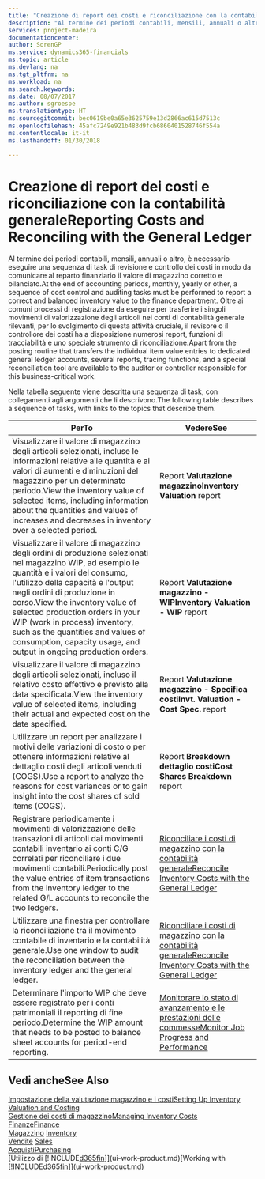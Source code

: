 ```yaml
---
title: "Creazione di report dei costi e riconciliazione con la contabilità generale | Microsoft Docs"
description: "Al termine dei periodi contabili, mensili, annuali o altro, è necessario eseguire una sequenza di task di revisione e controllo dei costi in modo da comunicare al reparto finanziario il valore di magazzino corretto e bilanciato. Oltre ai comuni processi di registrazione da eseguire per trasferire i singoli movimenti di valorizzazione degli articoli nei conti di contabilità generale rilevanti, per lo svolgimento di questa attività cruciale, il revisore o il controllore dei costi ha a disposizione numerosi report, funzioni di tracciabilità e uno speciale strumento di riconciliazione."
services: project-madeira
documentationcenter: 
author: SorenGP
ms.service: dynamics365-financials
ms.topic: article
ms.devlang: na
ms.tgt_pltfrm: na
ms.workload: na
ms.search.keywords: 
ms.date: 08/07/2017
ms.author: sgroespe
ms.translationtype: HT
ms.sourcegitcommit: bec0619be0a65e3625759e13d2866ac615d7513c
ms.openlocfilehash: 45afc7249e921b483d9fcb6860401528746f554a
ms.contentlocale: it-it
ms.lasthandoff: 01/30/2018

---
```

# <a name="reporting-costs-and-reconciling-with-the-general-ledger"></a><span data-ttu-id="8fd3e-104">Creazione di report dei costi e riconciliazione con la contabilità generale</span><span class="sxs-lookup"><span data-stu-id="8fd3e-104">Reporting Costs and Reconciling with the General Ledger</span></span>
<span data-ttu-id="8fd3e-105">Al termine dei periodi contabili, mensili, annuali o altro, è necessario eseguire una sequenza di task di revisione e controllo dei costi in modo da comunicare al reparto finanziario il valore di magazzino corretto e bilanciato.</span><span class="sxs-lookup"><span data-stu-id="8fd3e-105">At the end of accounting periods, monthly, yearly or other, a sequence of cost control and auditing tasks must be performed to report a correct and balanced inventory value to the finance department.</span></span> <span data-ttu-id="8fd3e-106">Oltre ai comuni processi di registrazione da eseguire per trasferire i singoli movimenti di valorizzazione degli articoli nei conti di contabilità generale rilevanti, per lo svolgimento di questa attività cruciale, il revisore o il controllore dei costi ha a disposizione numerosi report, funzioni di tracciabilità e uno speciale strumento di riconciliazione.</span><span class="sxs-lookup"><span data-stu-id="8fd3e-106">Apart from the posting routine that transfers the individual item value entries to dedicated general ledger accounts, several reports, tracing functions, and a special reconciliation tool are available to the auditor or controller responsible for this business-critical work.</span></span>  

 <span data-ttu-id="8fd3e-107">Nella tabella seguente viene descritta una sequenza di task, con collegamenti agli argomenti che li descrivono.</span><span class="sxs-lookup"><span data-stu-id="8fd3e-107">The following table describes a sequence of tasks, with links to the topics that describe them.</span></span>   

|<span data-ttu-id="8fd3e-108">**Per**</span><span class="sxs-lookup"><span data-stu-id="8fd3e-108">**To**</span></span>|<span data-ttu-id="8fd3e-109">**Vedere**</span><span class="sxs-lookup"><span data-stu-id="8fd3e-109">**See**</span></span>|  
|------------|-------------|  
|<span data-ttu-id="8fd3e-110">Visualizzare il valore di magazzino degli articoli selezionati, incluse le informazioni relative alle quantità e ai valori di aumenti e diminuzioni del magazzino per un determinato periodo.</span><span class="sxs-lookup"><span data-stu-id="8fd3e-110">View the inventory value of selected items, including information about the quantities and values of increases and decreases in inventory over a selected period.</span></span>|<span data-ttu-id="8fd3e-111">Report **Valutazione magazzino**</span><span class="sxs-lookup"><span data-stu-id="8fd3e-111">**Inventory Valuation** report</span></span>|  
|<span data-ttu-id="8fd3e-112">Visualizzare il valore di magazzino degli ordini di produzione selezionati nel magazzino WIP, ad esempio le quantità e i valori del consumo, l'utilizzo della capacità e l'output negli ordini di produzione in corso.</span><span class="sxs-lookup"><span data-stu-id="8fd3e-112">View the inventory value of selected production orders in your WIP (work in process) inventory, such as the quantities and values of consumption, capacity usage, and output in ongoing production orders.</span></span>|<span data-ttu-id="8fd3e-113">Report **Valutazione magazzino - WIP**</span><span class="sxs-lookup"><span data-stu-id="8fd3e-113">**Inventory Valuation - WIP** report</span></span>|  
|<span data-ttu-id="8fd3e-114">Visualizzare il valore di magazzino degli articoli selezionati, incluso il relativo costo effettivo e previsto alla data specificata.</span><span class="sxs-lookup"><span data-stu-id="8fd3e-114">View the inventory value of selected items, including their actual and expected cost on the date specified.</span></span>|<span data-ttu-id="8fd3e-115">Report **Valutazione magazzino - Specifica costi**</span><span class="sxs-lookup"><span data-stu-id="8fd3e-115">**Invt. Valuation - Cost Spec.** report</span></span>|  
|<span data-ttu-id="8fd3e-116">Utilizzare un report per analizzare i motivi delle variazioni di costo o per ottenere informazioni relative al dettaglio costi degli articoli venduti (COGS).</span><span class="sxs-lookup"><span data-stu-id="8fd3e-116">Use a report to analyze the reasons for cost variances or to gain insight into the cost shares of sold items (COGS).</span></span>|<span data-ttu-id="8fd3e-117">Report **Breakdown dettaglio costi**</span><span class="sxs-lookup"><span data-stu-id="8fd3e-117">**Cost Shares Breakdown** report</span></span>|  
|<span data-ttu-id="8fd3e-118">Registrare periodicamente i movimenti di valorizzazione delle transazioni di articoli dai movimenti contabili inventario ai conti C/G correlati per riconciliare i due movimenti contabili.</span><span class="sxs-lookup"><span data-stu-id="8fd3e-118">Periodically post the value entries of item transactions from the inventory ledger to the related G/L accounts to reconcile the two ledgers.</span></span>|[<span data-ttu-id="8fd3e-119">Riconciliare i costi di magazzino con la contabilità generale</span><span class="sxs-lookup"><span data-stu-id="8fd3e-119">Reconcile Inventory Costs with the General Ledger</span></span>](finance-how-to-post-inventory-costs-to-the-general-ledger.md)|  
|<span data-ttu-id="8fd3e-120">Utilizzare una finestra per controllare la riconciliazione tra il movimento contabile di inventario e la contabilità generale.</span><span class="sxs-lookup"><span data-stu-id="8fd3e-120">Use one window to audit the reconciliation between the inventory ledger and the general ledger.</span></span>|[<span data-ttu-id="8fd3e-121">Riconciliare i costi di magazzino con la contabilità generale</span><span class="sxs-lookup"><span data-stu-id="8fd3e-121">Reconcile Inventory Costs with the General Ledger</span></span>](finance-how-to-post-inventory-costs-to-the-general-ledger.md)|  
|<span data-ttu-id="8fd3e-122">Determinare l'importo WIP che deve essere registrato per i conti patrimoniali il reporting di fine periodo.</span><span class="sxs-lookup"><span data-stu-id="8fd3e-122">Determine the WIP amount that needs to be posted to balance sheet accounts for period-end reporting.</span></span>|[<span data-ttu-id="8fd3e-123">Monitorare lo stato di avanzamento e le prestazioni delle commesse</span><span class="sxs-lookup"><span data-stu-id="8fd3e-123">Monitor Job Progress and Performance</span></span>](projects-how-monitor-progress-performance.md)|

## <a name="see-also"></a><span data-ttu-id="8fd3e-124">Vedi anche</span><span class="sxs-lookup"><span data-stu-id="8fd3e-124">See Also</span></span>  
[<span data-ttu-id="8fd3e-125">Impostazione della valutazione magazzino e i costi</span><span class="sxs-lookup"><span data-stu-id="8fd3e-125">Setting Up Inventory Valuation and Costing</span></span>](finance-set-up-inventory-valuation-and-costing.md)  
[<span data-ttu-id="8fd3e-126">Gestione dei costi di magazzino</span><span class="sxs-lookup"><span data-stu-id="8fd3e-126">Managing Inventory Costs</span></span>](finance-manage-inventory-costs.md)  
[<span data-ttu-id="8fd3e-127">Finanze</span><span class="sxs-lookup"><span data-stu-id="8fd3e-127">Finance</span></span>](finance.md)  
<span data-ttu-id="8fd3e-128">[Magazzino](inventory-manage-inventory.md) </span><span class="sxs-lookup"><span data-stu-id="8fd3e-128">[Inventory](inventory-manage-inventory.md) </span></span>  
<span data-ttu-id="8fd3e-129">[Vendite](sales-manage-sales.md) </span><span class="sxs-lookup"><span data-stu-id="8fd3e-129">[Sales](sales-manage-sales.md) </span></span>  
[<span data-ttu-id="8fd3e-130">Acquisti</span><span class="sxs-lookup"><span data-stu-id="8fd3e-130">Purchasing</span></span>](purchasing-manage-purchasing.md)  
<span data-ttu-id="8fd3e-131">[Utilizzo di [!INCLUDE[d365fin](includes/d365fin_md.md)]](ui-work-product.md)</span><span class="sxs-lookup"><span data-stu-id="8fd3e-131">[Working with [!INCLUDE[d365fin](includes/d365fin_md.md)]](ui-work-product.md)</span></span>

